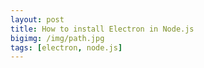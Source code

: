 ```yaml
---
layout: post
title: How to install Electron in Node.js
bigimg: /img/path.jpg
tags: [electron, node.js]
---
```


